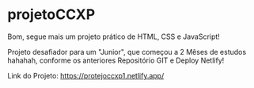 # projetoCCXP

Bom, segue mais um projeto prático de HTML, CSS e JavaScript!

Projeto desafiador para um "Junior", que começou a 2 Mêses de estudos hahahah, conforme os anteriores Repositório GIT e Deploy Netlify!

Link do Projeto: https://protejoccxp1.netlify.app/
